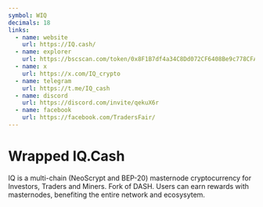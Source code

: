 ```yaml
---
symbol: WIQ
decimals: 18
links:
  - name: website
    url: https://IQ.cash/
  - name: explorer
    url: https://bscscan.com/token/0x8F1B7df4a34C8Dd072CF6408Be9c778CFABdf8D0
  - name: x
    url: https://x.com/IQ_crypto
  - name: telegram
    url: https://t.me/IQ_cash
  - name: discord
    url: https://discord.com/invite/qekuX6r
  - name: facebook
    url: https://facebook.com/TradersFair/
---
```


# Wrapped IQ.Cash

IQ is a multi-chain (NeoScrypt and BEP-20) masternode cryptocurrency for Investors, Traders and Miners. Fork of DASH. Users can earn rewards with masternodes, benefiting the entire network and ecosysytem.
